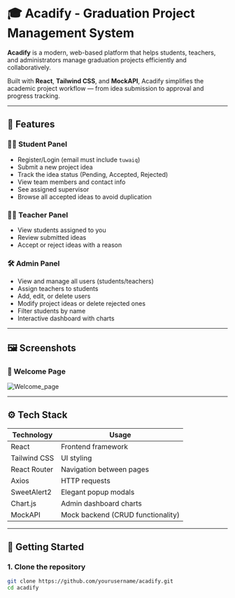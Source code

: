 # 🎓 Acadify - Graduation Project Management System

**Acadify** is a modern, web-based platform that helps students, teachers, and administrators manage graduation projects efficiently and collaboratively.

Built with **React**, **Tailwind CSS**, and **MockAPI**, Acadify simplifies the academic project workflow — from idea submission to approval and progress tracking.

---

## 🌟 Features

### 👨‍🎓 Student Panel
- Register/Login (email must include `tuwaiq`)
- Submit a new project idea
- Track the idea status (Pending, Accepted, Rejected)
- View team members and contact info
- See assigned supervisor
- Browse all accepted ideas to avoid duplication

### 👨‍🏫 Teacher Panel
- View students assigned to you
- Review submitted ideas
- Accept or reject ideas with a reason

### 🛠 Admin Panel
- View and manage all users (students/teachers)
- Assign teachers to students
- Add, edit, or delete users
- Modify project ideas or delete rejected ones
- Filter students by name
- Interactive dashboard with charts

---

## 🖼️ Screenshots

### 🎉 Welcome Page  
![Welcome_page](https://github.com/user-attachments/assets/7ad471d6-2191-447a-a8fb-b431305a0cf4)

---

## ⚙️ Tech Stack

| Technology    | Usage                             |
|---------------|-----------------------------------|
| React         | Frontend framework                |
| Tailwind CSS  | UI styling                        |
| React Router  | Navigation between pages          |
| Axios         | HTTP requests                     |
| SweetAlert2   | Elegant popup modals              |
| Chart.js      | Admin dashboard charts            |
| MockAPI       | Mock backend (CRUD functionality) |

---

## 🚀 Getting Started

### 1. Clone the repository

```bash
git clone https://github.com/yourusername/acadify.git
cd acadify
